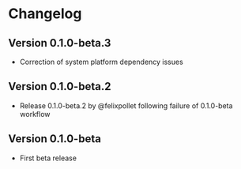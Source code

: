 # Changelog

## Version 0.1.0-beta.3
- Correction of system platform dependency issues

## Version 0.1.0-beta.2

- Release 0.1.0-beta.2 by @felixpollet following failure of 0.1.0-beta workflow

## Version 0.1.0-beta

- First beta release